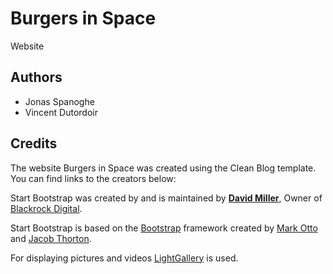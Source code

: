 # Burgers in Space

Website

## Authors

- Jonas Spanoghe
- Vincent Dutordoir

## Credits

The website Burgers in Space was created using the Clean Blog template.
You can find links to the creators below:

Start Bootstrap was created by and is maintained by **[David Miller](http://davidmiller.io/)**, Owner of [Blackrock Digital](http://blackrockdigital.io/).

Start Bootstrap is based on the [Bootstrap](http://getbootstrap.com/) framework created by [Mark Otto](https://twitter.com/mdo) and [Jacob Thorton](https://twitter.com/fat).

For displaying pictures and videos [LightGallery](https://github.com/sachinchoolur/lightGallery/) is used.
